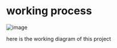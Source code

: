 # working process

![image](https://user-images.githubusercontent.com/94339311/143895481-bf952d69-f6e0-46e6-b097-00667a4dbe96.png)

here is the working diagram of this project
